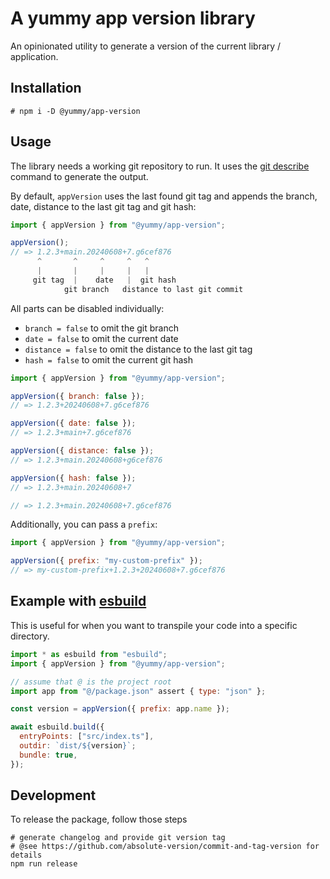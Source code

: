# A yummy app version library

An opinionated utility to generate a version of the current library / application.

## Installation

```shell
# npm i -D @yummy/app-version
```

## Usage

The library needs a working git repository to run. It uses the [git describe](https://git-scm.com/docs/git-describe) command to generate the output.

By default, `appVersion` uses the last found git tag and appends the branch, date, distance to the last git tag and git hash:

```javascript
import { appVersion } from "@yummy/app-version";

appVersion();
// => 1.2.3+main.20240608+7.g6cef876
      ^       ^     ^     ^   ^
      |       |     |     |   |
     git tag  |    date   |  git hash
            git branch   distance to last git commit
```

All parts can be disabled individually:
- `branch = false`  to omit the git branch
- `date = false` to omit the current date
- `distance = false` to omit the distance to the last git tag
- `hash = false` to omit the current git hash

```javascript
import { appVersion } from "@yummy/app-version";

appVersion({ branch: false });
// => 1.2.3+20240608+7.g6cef876

appVersion({ date: false });
// => 1.2.3+main+7.g6cef876

appVersion({ distance: false });
// => 1.2.3+main.20240608+g6cef876

appVersion({ hash: false });
// => 1.2.3+main.20240608+7

// => 1.2.3+main.20240608+7.g6cef876
```

Additionally, you can pass a `prefix`:

```javascript
import { appVersion } from "@yummy/app-version";

appVersion({ prefix: "my-custom-prefix" });
// => my-custom-prefix+1.2.3+20240608+7.g6cef876
```

## Example with [esbuild](https://esbuild.github.io/)

This is useful for when you want to transpile your code into a specific directory.


```javascript
import * as esbuild from "esbuild";
import { appVersion } from "@yummy/app-version";

// assume that @ is the project root
import app from "@/package.json" assert { type: "json" };

const version = appVersion({ prefix: app.name });

await esbuild.build({
  entryPoints: ["src/index.ts"],
  outdir: `dist/${version}`;
  bundle: true,
});
```

## Development

To release the package, follow those steps

```shell
# generate changelog and provide git version tag
# @see https://github.com/absolute-version/commit-and-tag-version for details
npm run release
```
